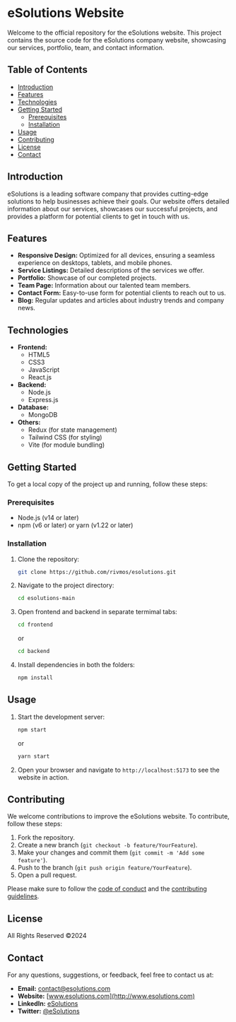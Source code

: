 # eSolutions Website

Welcome to the official repository for the eSolutions website. This project contains the source code for the eSolutions company website, showcasing our services, portfolio, team, and contact information.

## Table of Contents

- [Introduction](#introduction)
- [Features](#features)
- [Technologies](#technologies)
- [Getting Started](#getting-started)
  - [Prerequisites](#prerequisites)
  - [Installation](#installation)
- [Usage](#usage)
- [Contributing](#contributing)
- [License](#license)
- [Contact](#contact)

## Introduction

eSolutions is a leading software company that provides cutting-edge solutions to help businesses achieve their goals. Our website offers detailed information about our services, showcases our successful projects, and provides a platform for potential clients to get in touch with us.

## Features

- **Responsive Design:** Optimized for all devices, ensuring a seamless experience on desktops, tablets, and mobile phones.
- **Service Listings:** Detailed descriptions of the services we offer.
- **Portfolio:** Showcase of our completed projects.
- **Team Page:** Information about our talented team members.
- **Contact Form:** Easy-to-use form for potential clients to reach out to us.
- **Blog:** Regular updates and articles about industry trends and company news.

## Technologies

- **Frontend:**
  - HTML5
  - CSS3
  - JavaScript
  - React.js
- **Backend:**
  - Node.js
  - Express.js
- **Database:**
  - MongoDB
- **Others:**
  - Redux (for state management)
  - Tailwind CSS (for styling)
  - Vite (for module bundling)

## Getting Started

To get a local copy of the project up and running, follow these steps:

### Prerequisites

- Node.js (v14 or later)
- npm (v6 or later) or yarn (v1.22 or later)

### Installation

1. Clone the repository:
    ```sh
    git clone https://github.com/rivmos/esolutions.git
    ```
2. Navigate to the project directory:
    ```sh
    cd esolutions-main
    ```
3. Open frontend and backend in separate termimal tabs:
    ```sh
    cd frontend
    ```
    or
    ```sh
    cd backend
    ```
4. Install dependencies in both the folders:
    ```sh
    npm install
    ```



## Usage

1. Start the development server:
    ```sh
    npm start
    ```
    or
    ```sh
    yarn start
    ```
2. Open your browser and navigate to `http://localhost:5173` to see the website in action.

## Contributing

We welcome contributions to improve the eSolutions website. To contribute, follow these steps:

1. Fork the repository.
2. Create a new branch (`git checkout -b feature/YourFeature`).
3. Make your changes and commit them (`git commit -m 'Add some feature'`).
4. Push to the branch (`git push origin feature/YourFeature`).
5. Open a pull request.

Please make sure to follow the [code of conduct](CODE_OF_CONDUCT.md) and the [contributing guidelines](CONTRIBUTING.md).

## License

All Rights Reserved &copy;2024

## Contact

For any questions, suggestions, or feedback, feel free to contact us at:

- **Email:** contact@esolutions.com
- **Website:** [www.esolutions.com](http://www.esolutions.com)
- **LinkedIn:** [eSolutions](https://www.linkedin.com/company/esolutions)
- **Twitter:** [@eSolutions](https://twitter.com/esolutions)